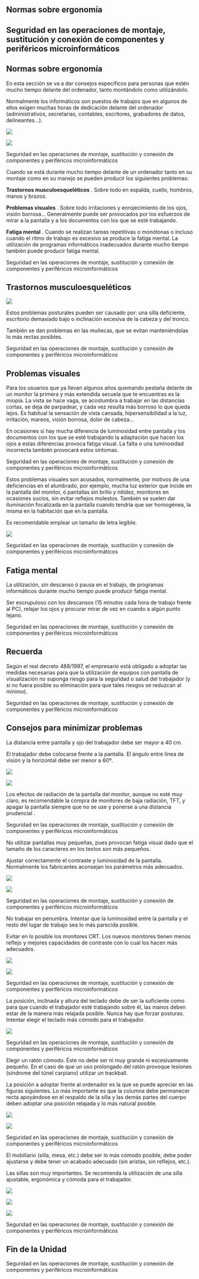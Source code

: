 ## Normas sobre ergonomía

## Seguridad en las operaciones de montaje, sustitución y conexión de componentes y periféricos microinformáticos

## Normas sobre ergonomía

En esta sección se va a dar consejos específicos para personas que estén mucho tiempo delante del ordenador, tanto montándolo como utilizándolo\.

Normalmente los informáticos son puestos de trabajos que en algunos de ellos exigen muchas horas de dedicación delante del ordenador \(administrativos, secretarias, contables, escritores, grabadores de datos, delineantes…\)\.

![](img/6%20Ergonomia0.jpg)

![](img/6%20Ergonomia1.jpg)

Seguridad en las operaciones de montaje, sustitución y conexión de componentes y periféricos microinformáticos

Cuando se está durante mucho tiempo delante de un ordenador tanto en su montaje como en su manejo se pueden producir los siguientes problemas:

__Trastornos musculoesqueléticos__ \. Sobre todo en espalda, cuello, hombros, manos y brazos\.

__Problemas visuales__ \. Sobre todo irritaciones y enrojecimiento de los ojos, visión borrosa… Generalmente puede ser provocados por los esfuerzos de mirar a la pantalla y a los documentos con los que se esté trabajando\.

__Fatiga mental__ \. Cuando se realizan tareas repetitivas o monótonas o incluso cuando  el ritmo de trabajo es excesivo se produce la fatiga mental\. La utilización de programas informáticos inadecuados durante mucho tiempo también puede producir fatiga mental\.

Seguridad en las operaciones de montaje, sustitución y conexión de componentes y periféricos microinformáticos

## Trastornos musculoesqueléticos

![](img/6%20Ergonomia2.jpg)

Estos problemas posturales pueden ser causado por: una silla deficiente, escritorio demasiado bajo o inclinación  excesiva de la cabeza y del tronco\.

También se dan problemas en las muñecas, que se evitan manteniéndolas lo más rectas posibles\.

Seguridad en las operaciones de montaje, sustitución y conexión de componentes y periféricos microinformáticos

## Problemas visuales

Para los usuarios que ya llevan algunos años quemando pestaña delante de un monitor la primera y más extendida secuela que te encuentras es la miopía\. La vista se hace vaga, se acostumbra a trabajar en las distancias cortas, se deja de parpadear, y cada vez resulta más borroso lo que queda lejos\. Es habitual la sensación de vista cansada, hipersensibilidad a la luz, irritación, mareos, visión borrosa, dolor de cabeza…

En ocasiones si hay mucha diferencia de luminosidad entre pantalla y los documentos con los que se esté trabajando la adaptación que hacen los ojos a estas diferencias provoca fatiga visual\. La falta o una luminosidad incorrecta también provocará estos síntomas\.

Seguridad en las operaciones de montaje, sustitución y conexión de componentes y periféricos microinformáticos

Estos problemas visuales son acusados, normalmente, por motivos de una  deficiencias en el alumbrado, por ejemplo,  mucha luz exterior que incide en la pantalla del monitor, ó pantallas sin brillo y nitidez, monitores en ocasiones sucios, sin evitar reflejos molestos\. También se suelen dar iluminación focalizada en la pantalla cuando tendría que ser homogénea, la misma en la habitación que en la pantalla\.

Es recomendable emplear un tamaño de letra legible\.

![](img/6%20Ergonomia3.jpg)

Seguridad en las operaciones de montaje, sustitución y conexión de componentes y periféricos microinformáticos

## Fatiga mental

La utilización, sin descanso ó pausa en el trabajo, de programas informáticos durante mucho tiempo puede producir fatiga mental\.

Ser escrupuloso con los descansos \(15 minutos cada hora de trabajo frente al PC\), relajar los ojos y procurar mirar de vez en cuando a algún punto lejano\.

Seguridad en las operaciones de montaje, sustitución y conexión de componentes y periféricos microinformáticos

## Recuerda

Según el real decreto 488/1997, el empresario está obligado a adoptar las medidas necesarias para que la utilización de equipos con pantalla de visualización no suponga riesgo para la seguridad o salud del trabajador \(y si no fuera posible su eliminación para que tales riesgos se reduzcan al mínimo\)\.

Seguridad en las operaciones de montaje, sustitución y conexión de componentes y periféricos microinformáticos

## Consejos para minimizar problemas

La distancia entre pantalla y ojo del trabajador debe ser mayor a 40 cm\.

El trabajador debe colocarse frente a la pantalla\. El ángulo entre línea de visión y la horizontal debe ser menor a 60º\.

![](img/6%20Ergonomia4.jpg)

![](img/6%20Ergonomia5.jpg)

Los efectos de radiación de la pantalla del monitor, aunque no esté muy claro, es recomendable la compra de monitores de baja radiación, TFT, y apagar la pantalla siempre que no se use y ponerse a una distancia prudencial \.

Seguridad en las operaciones de montaje, sustitución y conexión de componentes y periféricos microinformáticos

No utilizar pantallas muy pequeñas, pues provocan fatiga visual dado que el tamaño de los caracteres en los textos son más pequeños\.

Ajustar correctamente el contraste y luminosidad de la pantalla\. Normalmente los fabricantes aconsejan los parámetros más adecuados\.

![](img/6%20Ergonomia6.jpg)

![](img/6%20Ergonomia7.jpg)

Seguridad en las operaciones de montaje, sustitución y conexión de componentes y periféricos microinformáticos

No trabajar en penumbra\. Intentar que la luminosidad entre la pantalla y el resto del lugar de trabajo sea lo más parecida posible\.

Evitar en lo posible los monitores CRT\. Los nuevos monitores tienen menos reflejo y mejores capacidades de contraste con lo cual los hacen más adecuados\.

![](img/6%20Ergonomia8.png)

![](img/6%20Ergonomia9.jpg)

Seguridad en las operaciones de montaje, sustitución y conexión de componentes y periféricos microinformáticos

La posición, inclinada y altura del teclado debe de ser la suficiente como para que cuando el trabajador esté trabajando sobre él, las manos deben estar de la manera más relajada posible\. Nunca hay que forzar posturas\. Intentar elegir el teclado más cómodo para el trabajador\.

![](img/6%20Ergonomia10.jpg)

Seguridad en las operaciones de montaje, sustitución y conexión de componentes y periféricos microinformáticos

Elegir un ratón cómodo\. Éste no debe ser ni muy grande ni excesivamente pequeño\. En el caso de que un uso prolongado del ratón provoque lesiones \(síndrome del túnel carpiano\) utilizar un trackball\.

La posición a adoptar frente al ordenador es la que se puede apreciar en las figuras siguientes\. Lo más importante es que la columna debe permanecer recta apoyándose en el respaldo de la silla y las demás partes del cuerpo deben adoptar una posición relajada y lo más natural posible\.

![](img/6%20Ergonomia11.jpg)

![](img/6%20Ergonomia12.jpg)

Seguridad en las operaciones de montaje, sustitución y conexión de componentes y periféricos microinformáticos

El mobiliario \(silla, mesa, etc\.\) debe ser lo más cómodo posible, debe poder ajustarse y debe tener un acabado adecuado \(sin aristas, sin reflejos, etc\.\)\.

Las sillas son muy importantes\. Se recomienda la utilización de una silla ajustable, ergonómica y cómoda para el trabajador\.

![](img/6%20Ergonomia13.jpg)

![](img/6%20Ergonomia14.jpg)

![](img/6%20Ergonomia15.jpg)

Seguridad en las operaciones de montaje, sustitución y conexión de componentes y periféricos microinformáticos

## Fin de la Unidad

Seguridad en las operaciones de montaje, sustitución y conexión de componentes y periféricos microinformáticos

